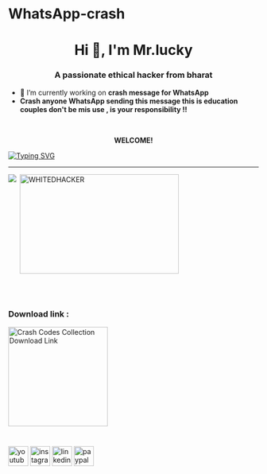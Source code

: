 # WhatsApp-crash

<h1 align="center">Hi 👋, I'm Mr.lucky</h1>
<h3 align="center">A passionate ethical hacker from bharat</h3>

- 🔭 I’m currently working on **crash message for WhatsApp**
- **Crash anyone WhatsApp sending this message this is education couples don't be mis use ,   is your responsibility !!**

<br clear="both">
<b> <p align="center" > WELCOME! </b></p>
<a href="https://git.io/typing-svg"><img src="https://readme-typing-svg.demolab.com?font=Fira+Code&size=30&pause=100&width=280&lines=LUCKY+SANT;ETHICAL+HACKER;" alt="Typing SVG" /></a>

***
<img align="left" src="https://media.giphy.com/media/xsCevAab5ufj37BeGR/giphy.gif"/>
<p>&nbsp;<img align="center" src="https://github-readme-stats.vercel.app/api?username=WHITEDH4CKER&show_icons=true&theme=tokyonight&text_color=ffffff&locale=en" alt="WHITEDHACKER" height="200" width="320"  /></p>
<br>
<br>
<h3 align="left">Download link :</h3>
<a href="https://drive.google.com/open?id=1BaWDaMZ48pJf8ALu4pHuPMi9-2sGBdrO&usp=drive_fs">
<img src="https://bit.ly/3Ee49cs" alt="Crash Codes Collection Download Link" width="200"></a><br><br>
<!-- <p align="left">
<a href="https://drive.google.com/open?id=1BaWDaMZ48pJf8ALu4pHuPMi9-2sGBdrO&usp=drive_fs" target="blank"><img align="center" src="[https://raw.githubusercontent.com/rahuldkjain/github-profile-readme-generator/master/src/images/icons/Social/medium.svg](https://www.vectorlogo.zone/logos/git-scm/git-scm-icon.svg)" alt="" height="30" width="40" />DOWNLOAD</a>
</p> -->

###

<div align="left">
  <img src="https://img.shields.io/static/v1?message=Youtube&logo=youtube&label=&color=FF0000&logoColor=white&labelColor=&style=for-the-badge" height="40" alt="youtube logo"  />
  <img src="https://img.shields.io/static/v1?message=Instagram&logo=instagram&label=&color=E4405F&logoColor=white&labelColor=&style=for-the-badge" height="40" alt="instagram logo"  />
  <img src="https://img.shields.io/static/v1?message=LinkedIn&logo=linkedin&label=&color=0077B5&logoColor=white&labelColor=&style=for-the-badge" height="40" alt="linkedin logo"  />
  <img src="https://img.shields.io/static/v1?message=PayPal&logo=paypal&label=&color=00457C&logoColor=white&labelColor=&style=for-the-badge" height="40" alt="paypal logo"  />
</div>

###



###
